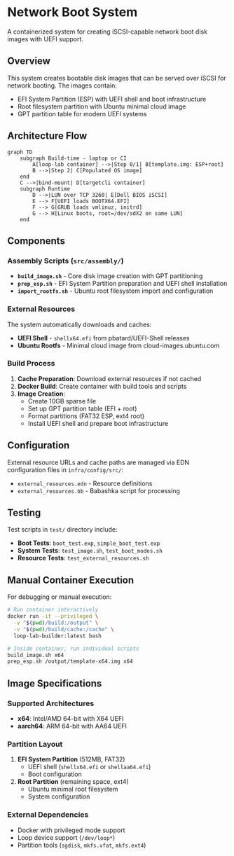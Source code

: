# Network Boot System

A containerized system for creating iSCSI-capable network boot disk images with UEFI support.

## Overview

This system creates bootable disk images that can be served over iSCSI for network booting. The images contain:
- EFI System Partition (ESP) with UEFI shell and boot infrastructure
- Root filesystem partition with Ubuntu minimal cloud image
- GPT partition table for modern UEFI systems

## Architecture Flow

```mermaid
graph TD
    subgraph Build-time - laptop or CI
        A[loop-lab container] -->|Step 0/1| B[template.img: ESP+root]
        B -->|Step 2| C[Populated OS image]
    end
    C -->|bind-mount| D[targetcli container]
    subgraph Runtime
        D -->|LUN over TCP 3260| E[Dell BIOS iSCSI]
        E --> F[UEFI loads BOOTX64.EFI]
        F --> G[GRUB loads vmlinuz, initrd]
        G --> H[Linux boots, root=/dev/sdX2 on same LUN]
    end
```

## Components

### Assembly Scripts (`src/assembly/`)

- **`build_image.sh`** - Core disk image creation with GPT partitioning
- **`prep_esp.sh`** - EFI System Partition preparation and UEFI shell installation
- **`import_rootfs.sh`** - Ubuntu root filesystem import and configuration

### External Resources

The system automatically downloads and caches:
- **UEFI Shell** - `shellx64.efi` from pbatard/UEFI-Shell releases
- **Ubuntu Rootfs** - Minimal cloud image from cloud-images.ubuntu.com

### Build Process

1. **Cache Preparation**: Download external resources if not cached
2. **Docker Build**: Create container with build tools and scripts
3. **Image Creation**: 
   - Create 10GB sparse file
   - Set up GPT partition table (EFI + root)
   - Format partitions (FAT32 ESP, ext4 root)
   - Install UEFI shell and prepare boot infrastructure

## Configuration

External resource URLs and cache paths are managed via EDN configuration files in `infra/config/src/`:
- `external_resources.edn` - Resource definitions
- `external_resources.bb` - Babashka script for processing

## Testing

Test scripts in `test/` directory include:
- **Boot Tests**: `boot_test.exp`, `simple_boot_test.exp`
- **System Tests**: `test_image.sh`, `test_boot_modes.sh`
- **Resource Tests**: `test_external_resources.sh`

## Manual Container Execution

For debugging or manual execution:
```bash
# Run container interactively
docker run -it --privileged \
  -v "$(pwd)/build:/output" \
  -v "$(pwd)/build/cache:/cache" \
  loop-lab-builder:latest bash

# Inside container, run individual scripts
build_image.sh x64
prep_esp.sh /output/template-x64.img x64
```

## Image Specifications

### Supported Architectures
- **x64**: Intel/AMD 64-bit with X64 UEFI
- **aarch64**: ARM 64-bit with AA64 UEFI

### Partition Layout
1. **EFI System Partition** (512MB, FAT32)
   - UEFI shell (`shellx64.efi` or `shellaa64.efi`)
   - Boot configuration
2. **Root Partition** (remaining space, ext4)
   - Ubuntu minimal root filesystem
   - System configuration

### External Dependencies
- Docker with privileged mode support
- Loop device support (`/dev/loop*`)
- Partition tools (`sgdisk`, `mkfs.vfat`, `mkfs.ext4`)
